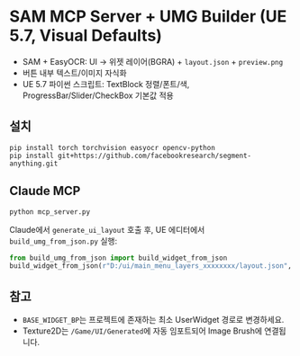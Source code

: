 
# SAM MCP Server + UMG Builder (UE 5.7, Visual Defaults)

- SAM + EasyOCR: UI → 위젯 레이어(BGRA) + `layout.json` + `preview.png`
- 버튼 내부 텍스트/이미지 자식화
- UE 5.7 파이썬 스크립트: TextBlock 정렬/폰트/색, ProgressBar/Slider/CheckBox 기본값 적용

## 설치
```
pip install torch torchvision easyocr opencv-python
pip install git+https://github.com/facebookresearch/segment-anything.git
```

## Claude MCP
```
python mcp_server.py
```
Claude에서 `generate_ui_layout` 호출 후, UE 에디터에서 `build_umg_from_json.py` 실행:
```python
from build_umg_from_json import build_widget_from_json
build_widget_from_json(r"D:/ui/main_menu_layers_xxxxxxxx/layout.json", "AutoWidget")
```

## 참고
- `BASE_WIDGET_BP`는 프로젝트에 존재하는 최소 UserWidget 경로로 변경하세요.
- Texture2D는 `/Game/UI/Generated`에 자동 임포트되어 Image Brush에 연결됩니다.

